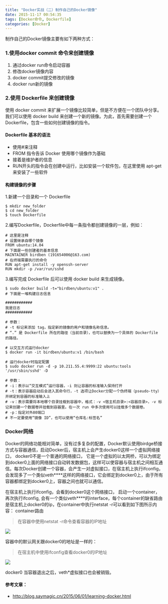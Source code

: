 ```yaml
---
title: "Docker实战（二）制作自己的Docker镜像"
date: 2015-11-17 00:54:35
tags: [Docker命令, Dockerfile]
categories: [Docker]
---
```


制作自己的Docker镜像主要有如下两种方式：

### 1.使用docker commit 命令来创建镜像

1. 通过docker run命令启动容器
2. 修改docker镜像内容
3. docker commit提交修改的镜像
4. docker run新的镜像

### 2.使用 Dockerfile 来创建镜像

使用 docker commit 来扩展一个镜像比较简单，但是不方便在一个团队中分享。我们可以使用 docker build 来创建一个新的镜像。为此，首先需要创建一个 Dockerfile，包含一些如何创建镜像的指令。

#### Dockerfile 基本的语法

- 使用#来注释
- FROM 指令告诉 Docker 使用哪个镜像作为基础
- 接着是维护者的信息
- RUN开头的指令会在创建中运行，比如安装一个软件包，在这里使用 apt-get 来安装了一些软件

#### 构建镜像的步骤

1.新建一个目录和一个 Dockerfile

```
$ mkdir new_folder
$ cd new_folder
$ touch Dockerfile
```

2.编写Dockerfile，Dockerfile中每一条指令都创建镜像的一层，例如：

```
# 这里是注释
# 设置继承自哪个镜像
FROM ubuntu:14.04
# 下面是一些创建者的基本信息
MAINTAINER birdben (191654006@163.com)
# 在终端需要执行的命令
RUN apt-get install -y openssh-serverRUN mkdir -p /var/run/sshd
```

3.编写完成 Dockerfile 后可以使用 docker build 来生成镜像。

```
$ sudo docker build -t="birdben/ubuntu:v1" .
# 下面是一堆构建日志信息

############
我是日志
############

# 参数：
# -t 标记来添加 tag，指定新的镜像的用户和镜像名称信息。 
# “.” 是 Dockerfile 所在的路径（当前目录），也可以替换为一个具体的 Dockerfile 的路径。

# 以交互方式运行docker
$ docker run -it birdben/ubuntu:v1 /bin/bash

# 运行docker时指定配置
$ sudo docker run -d -p 10.211.55.4:9999:22 ubuntu:tools '/usr/sbin/sshd' -D

# 参数：
# -i：表示以“交互模式”运行容器，-i 则让容器的标准输入保持打开
# -t：表示容器启动后会进入其命令行，-t 选项让Docker分配一个伪终端（pseudo-tty）并绑定到容器的标准输入上
# -v：表示需要将本地哪个目录挂载到容器中，格式：-v <宿主机目录>:<容器目录>，-v 标记来创建一个数据卷并挂载到容器里。在一次 run 中多次使用可以挂载多个数据卷。
# -p：指定对外80端口
# 不一定要使用“镜像 ID”，也可以使用“仓库名:标签名”

```

### Docker网络

Docker的网络功能相对简单，没有过多复杂的配置，Docker默认使用birdge桥接方式与容器通信，启动Docker后，宿主机上会产生docker0这样一个虚拟网络接口， docker0不是一个普通的网络接口， 它是一个虚拟的以太网桥，可以为绑定到docker0上面的网络接口自动转发数据包，这样可以使容器与宿主机之间相互通信。每次Docker创建一个容器，会产生一对虚拟接口，在宿主机上执行ifconfig，会发现多了一个类似veth****这样的网络接口，它会绑定到docker0上，由于所有容器都绑定到docker0上，容器之间也就可以通信。

在宿主机上执行ifconfig，会看到docker0这个网络接口， 启动一个container，再次执行ifconfig, 会有一个类似veth****的interface，每个container的缺省路由是宿主机上docker0的ip，在container中执行netstat -r可以看到如下图所示内容：
container路由

> 在容器中使用netstat -r命令查看容器的IP地址

![](http://tech.meituan.com/img/docker_introduction/container_route.png)

容器中的默认网关跟docker0的地址是一样的：

> 在宿主机中使用ifconfig查看docker0的IP地址

![](http://tech.meituan.com/img/docker_introduction/host_docker0.png)

docker0
当容器退出之后，veth*虚拟接口也会被销毁。


#### 参考文章：

- http://blog.saymagic.cn/2015/06/01/learning-docker.html